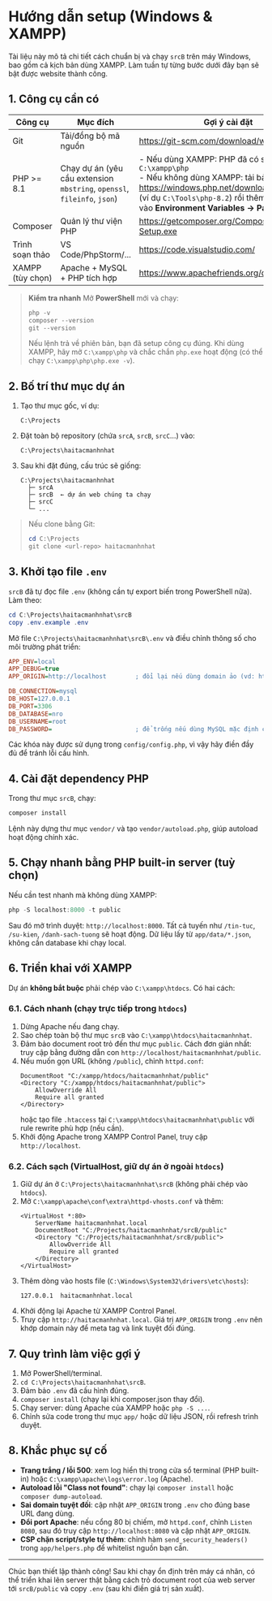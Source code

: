 # Hướng dẫn setup (Windows & XAMPP)

Tài liệu này mô tả chi tiết cách chuẩn bị và chạy `srcB` trên máy Windows, bao gồm cả kịch bản dùng XAMPP. Làm tuần tự từng bước dưới đây bạn sẽ bật được website thành công.

## 1. Công cụ cần có

| Công cụ | Mục đích | Gợi ý cài đặt |
| --- | --- | --- |
| Git | Tải/đồng bộ mã nguồn | https://git-scm.com/download/win |
| PHP >= 8.1 | Chạy dự án (yêu cầu extension `mbstring`, `openssl`, `fileinfo`, `json`) | - Nếu dùng XAMPP: PHP đã có sẵn trong `C:\xampp\php` <br>- Nếu không dùng XAMPP: tải bản zip từ https://windows.php.net/download/, giải nén (ví dụ `C:\Tools\php-8.2`) rồi thêm đường dẫn vào **Environment Variables → Path** |
| Composer | Quản lý thư viện PHP | https://getcomposer.org/Composer-Setup.exe |
| Trình soạn thảo | VS Code/PhpStorm/... | https://code.visualstudio.com/ |
| XAMPP (tùy chọn) | Apache + MySQL + PHP tích hợp | https://www.apachefriends.org/download.html |

> **Kiểm tra nhanh**
> Mở **PowerShell** mới và chạy:
> ```powershell
> php -v
> composer --version
> git --version
> ```
> Nếu lệnh trả về phiên bản, bạn đã setup công cụ đúng. Khi dùng XAMPP, hãy mở `C:\xampp\php` và chắc chắn `php.exe` hoạt động (có thể chạy `C:\xampp\php\php.exe -v`).

## 2. Bố trí thư mục dự án

1. Tạo thư mục gốc, ví dụ:
   ```
   C:\Projects
   ```
2. Đặt toàn bộ repository (chứa `srcA`, `srcB`, `srcC`…) vào:
   ```
   C:\Projects\haitacmanhnhat
   ```
3. Sau khi đặt đúng, cấu trúc sẽ giống:
   ```
   C:\Projects\haitacmanhnhat
     ├─ srcA
     ├─ srcB  ← dự án web chúng ta chạy
     ├─ srcC
     └─ ...
   ```

> Nếu clone bằng Git:
> ```powershell
> cd C:\Projects
> git clone <url-repo> haitacmanhnhat
> ```

## 3. Khởi tạo file `.env`

`srcB` đã tự đọc file `.env` (không cần tự export biến trong PowerShell nữa). Làm theo:

```powershell
cd C:\Projects\haitacmanhnhat\srcB
copy .env.example .env
```

Mở file `C:\Projects\haitacmanhnhat\srcB\.env` và điều chỉnh thông số cho môi trường phát triển:

```ini
APP_ENV=local
APP_DEBUG=true
APP_ORIGIN=http://localhost        ; đổi lại nếu dùng domain ảo (vd: http://haitacmanhnhat.local)

DB_CONNECTION=mysql
DB_HOST=127.0.0.1
DB_PORT=3306
DB_DATABASE=nro
DB_USERNAME=root
DB_PASSWORD=                       ; để trống nếu dùng MySQL mặc định của XAMPP
```

Các khóa này được sử dụng trong `config/config.php`, vì vậy hãy điền đầy đủ để tránh lỗi cấu hình.

## 4. Cài đặt dependency PHP

Trong thư mục `srcB`, chạy:

```powershell
composer install
```

Lệnh này dựng thư mục `vendor/` và tạo `vendor/autoload.php`, giúp autoload hoạt động chính xác.

## 5. Chạy nhanh bằng PHP built-in server (tuỳ chọn)

Nếu cần test nhanh mà không dùng XAMPP:

```powershell
php -S localhost:8000 -t public
```

Sau đó mở trình duyệt: `http://localhost:8000`. Tất cả tuyến như `/tin-tuc`, `/su-kien`, `/danh-sach-tuong` sẽ hoạt động. Dữ liệu lấy từ `app/data/*.json`, không cần database khi chạy local.

## 6. Triển khai với XAMPP

Dự án **không bắt buộc** phải chép vào `C:\xampp\htdocs`. Có hai cách:

### 6.1. Cách nhanh (chạy trực tiếp trong `htdocs`)

1. Dừng Apache nếu đang chạy.
2. Sao chép toàn bộ thư mục `srcB` vào `C:\xampp\htdocs\haitacmanhnhat`.
3. Đảm bảo document root trỏ đến thư mục `public`. Cách đơn giản nhất: truy cập bằng đường dẫn con
   `http://localhost/haitacmanhnhat/public`.
4. Nếu muốn gọn URL (không `/public`), chỉnh `httpd.conf`:
   ```
   DocumentRoot "C:/xampp/htdocs/haitacmanhnhat/public"
   <Directory "C:/xampp/htdocs/haitacmanhnhat/public">
       AllowOverride All
       Require all granted
   </Directory>
   ```
   hoặc tạo file `.htaccess` tại `C:\xampp\htdocs\haitacmanhnhat\public` với rule rewrite phù hợp (nếu cần).
5. Khởi động Apache trong XAMPP Control Panel, truy cập `http://localhost`.

### 6.2. Cách sạch (VirtualHost, giữ dự án ở ngoài `htdocs`)

1. Giữ dự án ở `C:\Projects\haitacmanhnhat\srcB` (không phải chép vào `htdocs`).
2. Mở `C:\xampp\apache\conf\extra\httpd-vhosts.conf` và thêm:
   ```apacheconf
   <VirtualHost *:80>
       ServerName haitacmanhnhat.local
       DocumentRoot "C:/Projects/haitacmanhnhat/srcB/public"
       <Directory "C:/Projects/haitacmanhnhat/srcB/public">
           AllowOverride All
           Require all granted
       </Directory>
   </VirtualHost>
   ```
3. Thêm dòng vào hosts file (`C:\Windows\System32\drivers\etc\hosts`):
   ```
   127.0.0.1  haitacmanhnhat.local
   ```
4. Khởi động lại Apache từ XAMPP Control Panel.
5. Truy cập `http://haitacmanhnhat.local`. Giá trị `APP_ORIGIN` trong `.env` nên khớp domain này để meta tag và link tuyệt đối đúng.

## 7. Quy trình làm việc gợi ý

1. Mở PowerShell/terminal.
2. `cd C:\Projects\haitacmanhnhat\srcB`.
3. Đảm bảo `.env` đã cấu hình đúng.
4. `composer install` (chạy lại khi composer.json thay đổi).
5. Chạy server: dùng Apache của XAMPP hoặc `php -S ...`.
6. Chỉnh sửa code trong thư mục `app/` hoặc dữ liệu JSON, rồi refresh trình duyệt.

## 8. Khắc phục sự cố

- **Trang trắng / lỗi 500**: xem log hiển thị trong cửa sổ terminal (PHP built-in) hoặc `C:\xampp\apache\logs\error.log` (Apache).
- **Autoload lỗi "Class not found"**: chạy lại `composer install` hoặc `composer dump-autoload`.
- **Sai domain tuyệt đối**: cập nhật `APP_ORIGIN` trong `.env` cho đúng base URL đang dùng.
- **Đổi port Apache**: nếu cổng 80 bị chiếm, mở `httpd.conf`, chỉnh `Listen 8080`, sau đó truy cập `http://localhost:8080` và cập nhật `APP_ORIGIN`.
- **CSP chặn script/style tự thêm**: chỉnh hàm `send_security_headers()` trong `app/helpers.php` để whitelist nguồn bạn cần.

---

Chúc bạn thiết lập thành công! Sau khi chạy ổn định trên máy cá nhân, có thể triển khai lên server thật bằng cách trỏ document root của web server tới `srcB/public` và copy `.env` (sau khi điền giá trị sản xuất).
